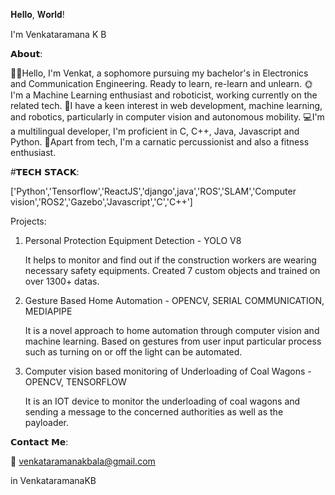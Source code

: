 𝐇𝐞𝐥𝐥𝐨, 𝐖𝐨𝐫𝐥𝐝!

I'm Venkataramana K B




𝗔𝗯𝗼𝘂𝘁:

👋🏽Hello, I'm Venkat, a sophomore pursuing my bachelor's in Electronics and Communication Engineering. Ready to learn, re-learn and unlearn.
🌞I'm a Machine Learning enthusiast and roboticist, working currently on the related tech.
🎯I have a keen interest in web development, machine learning, and robotics, particularly in computer vision and autonomous mobility.
💻I'm a multilingual developer, I'm proficient in C, C++, Java, Javascript and Python.
🔗Apart from tech, I'm a carnatic percussionist and also a fitness enthusiast.
   

#𝗧𝗘𝗖𝗛 𝗦𝗧𝗔𝗖𝗞:

['Python','Tensorflow','ReactJS','django',java','ROS','SLAM','Computer vision','ROS2','Gazebo','Javascript','C','C++']

Projects:

1. Personal Protection Equipment Detection - YOLO V8
   
   It helps to monitor and find out if the construction workers are wearing necessary safety equipments. Created 7 custom objects and trained on over 1300+ datas.

2. Gesture Based Home Automation - OPENCV, SERIAL COMMUNICATION, MEDIAPIPE

   It is a novel approach to home automation through computer vision and machine learning. Based on gestures from user input particular process such as turning on or off the light can be automated.

3. Computer vision based monitoring of Underloading of Coal Wagons - OPENCV, TENSORFLOW
   
   It is an IOT device to monitor the underloading of coal wagons and sending a message to the concerned authorities as well as the payloader.

   
𝗖𝗼𝗻𝘁𝗮𝗰𝘁 𝗠𝗲:

📧 venkataramanakbala@gmail.com

in  VenkataramanaKB
